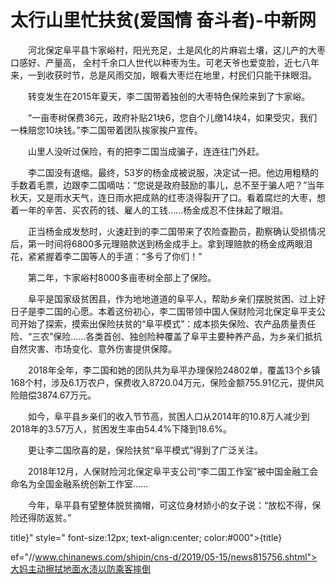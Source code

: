 # 太行山里忙扶贫(爱国情 奋斗者)-中新网

　　河北保定阜平县卞家峪村，阳光充足，土是风化的片麻岩土壤，这儿产的大枣口感好、产量高， 全村千余口人世代以种枣为生。可老天爷也爱变脸，近七八年来，一到收获时节，总是风雨交加，眼看大枣烂在地里，村民们只能干抹眼泪。

　　转变发生在2015年夏天，李二国带着独创的大枣特色保险来到了卞家峪。

　　“一亩枣树保费36元，政府补贴21块6，您自个儿缴14块4，如果受灾，我们一株赔您10块钱。”李二国带着团队挨家挨户宣传。

　　山里人没听过保险，有的把李二国当成骗子，连连往门外赶。

　　李二国没有退缩。最终，53岁的杨金成被说服，决定试一把。他边用粗糙的手数着毛票，边跟李二国嘀咕：“您说是政府鼓励的事儿，总不至于骗人吧？”当年秋天，又是雨水天气，连日雨水把成熟的红枣浇得裂开了口。看着腐烂的大枣，想着一年的辛苦、买农药的钱、雇人的工钱……杨金成忍不住抹起了眼泪。

　　正当杨金成发愁时，火速赶到的李二国带来了农险查勘员，勘察确认受损情况后，第一时间将6800多元理赔款送到杨金成手上。拿到理赔款的杨金成两眼泪花，紧紧握着李二国等人的手道：“多亏了你们！”

　　第二年，卞家峪村8000多亩枣树全部上了保险。

　　阜平是国家级贫困县，作为地地道道的阜平人，帮助乡亲们摆脱贫困、过上好日子是李二国的心愿。本着这份初心，李二国带领中国人保财险河北保定阜平支公司开始了探索，摸索出保险扶贫的“阜平模式”：成本损失保险、农产品质量责任险、“三农”保险……各类首创、独创险种覆盖了阜平主要种养产品，为乡亲们抵抗自然灾害、市场变化、意外伤害提供保障。

　　2018年全年，李二国和她的团队共为阜平办理保险24802单，覆盖13个乡镇168个村，涉及6.1万农户，保费收入8720.04万元，保险金额755.91亿元，提供风险赔偿3874.67万元。

　　如今，阜平县乡亲们的收入节节高，贫困人口从2014年的10.8万人减少到2018年的3.57万人，贫困发生率由54.4%下降到18.6%。

　　更让李二国欣喜的是，保险扶贫“阜平模式”得到了广泛关注。

　　2018年12月，人保财险河北保定阜平支公司“李二国工作室”被中国金融工会命名为全国金融系统创新工作室……

　　今年，阜平县有望整体脱贫摘帽，可这位身材娇小的女子说：“放松不得，保险还得防返贫。” 

title}" style=" font-size:12px; text-align:center; color:#000">{title}

ef="//www.chinanews.com/shipin/cns-d/2019/05-15/news815756.shtml">大妈主动擦拭地面水渍以防乘客摔倒
